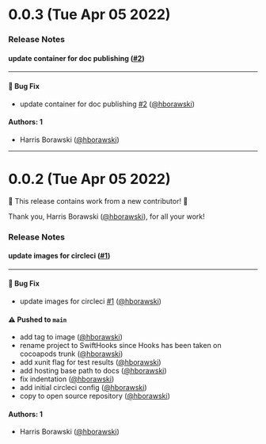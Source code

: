 # 0.0.3 (Tue Apr 05 2022)

### Release Notes

#### update container for doc publishing ([#2](https://github.com/intuit/swift-hooks/pull/2))



---

#### 🐛 Bug Fix

- update container for doc publishing [#2](https://github.com/intuit/swift-hooks/pull/2) ([@hborawski](https://github.com/hborawski))

#### Authors: 1

- Harris Borawski ([@hborawski](https://github.com/hborawski))

---

# 0.0.2 (Tue Apr 05 2022)

:tada: This release contains work from a new contributor! :tada:

Thank you, Harris Borawski ([@hborawski](https://github.com/hborawski)), for all your work!

### Release Notes

#### update images for circleci ([#1](https://github.com/intuit/swift-hooks/pull/1))



---

#### 🐛 Bug Fix

- update images for circleci [#1](https://github.com/intuit/swift-hooks/pull/1) ([@hborawski](https://github.com/hborawski))

#### ⚠️ Pushed to `main`

- add tag to image ([@hborawski](https://github.com/hborawski))
- rename project to SwiftHooks since Hooks has been taken on cocoapods trunk ([@hborawski](https://github.com/hborawski))
- add xunit flag for test results ([@hborawski](https://github.com/hborawski))
- add hosting base path to docs ([@hborawski](https://github.com/hborawski))
- fix indentation ([@hborawski](https://github.com/hborawski))
- add initial circleci config ([@hborawski](https://github.com/hborawski))
- copy to open source repository ([@hborawski](https://github.com/hborawski))

#### Authors: 1

- Harris Borawski ([@hborawski](https://github.com/hborawski))
